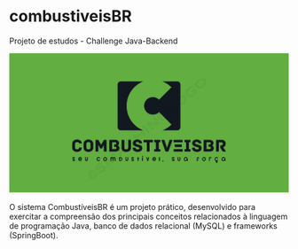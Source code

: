 # combustiveisBR
Projeto de estudos - Challenge Java-Backend

![](combustiveisBR_logo.png)

O sistema CombustíveisBR é um projeto prático, desenvolvido para exercitar a compreensão dos principais conceitos relacionados à linguagem de programação Java, banco de dados relacional (MySQL) e frameworks (SpringBoot).

